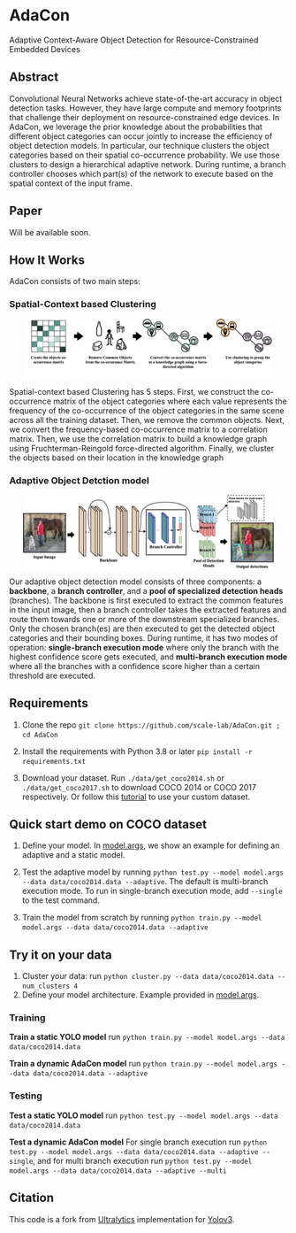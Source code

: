 # AdaCon
Adaptive Context-Aware Object Detection for Resource-Constrained Embedded Devices

## Abstract 
Convolutional Neural Networks achieve state-of-the-art accuracy in object detection tasks. However, they have large compute and memory footprints that challenge their deployment on resource-constrained edge devices. In AdaCon, we leverage the prior knowledge about the probabilities that different object categories can occur jointly to increase the efficiency of object detection models. In particular, our technique clusters the object categories based on their spatial co-occurrence probability. We use those clusters to design a hierarchical adaptive network. During runtime, a branch controller chooses which part(s) of the network to execute based on the spatial context of the input frame. 

## Paper
Will be available soon.

## How It Works
AdaCon consists of two main steps:

### Spatial-Context based Clustering 

<img src="doc/imgs/clustering_spatial_context.jpg" width="90%" style="display: block;  margin: 0 auto;">

Spatial-context based Clustering has 5 steps. First, we construct the co-occurrence matrix of the object categories where each value represents the frequency of the co-occurrence of the object categories in the same scene across all the training dataset. Then, we remove the common objects. Next, we convert the frequency-based co-occurrence matrix to a correlation matrix. Then, we use the correlation matrix to build a knowledge graph using Fruchterman-Reingold force-directed algorithm. Finally, we cluster the objects based on their location in the knowledge graph


### Adaptive Object Detction model
<img src="doc/imgs/adaptive_architecture.jpg" width="90%" style="display: block;  margin: 0 auto;">

Our adaptive object detection model consists of three components: a **backbone**, a **branch controller**, and a **pool of specialized detection heads** (branches). The backbone is first executed to extract the common features in the input image, then a branch controller takes the extracted features and route them towards one or more of the downstream specialized branches. Only the chosen branch(es) are then executed to get the detected object categories and their bounding boxes. During runtime, it has two modes of operation: **single-branch execution mode** where only the branch with the highest confidence score gets executed, and **multi-branch execution mode** where all the branches with a confidence score higher than a certain threshold are executed.


## Requirements

1. Clone the repo `git clone https://github.com/scale-lab/AdaCon.git ; cd AdaCon`

2. Install the requirements with Python 3.8 or later  `pip install -r requirements.txt`

3. Download your dataset. Run `./data/get_coco2014.sh` or `./data/get_coco2017.sh` to download COCO 2014 or COCO 2017 respectively. Or follow this [tutorial](https://github.com/ultralytics/yolov3/wiki/Train-Custom-Data) to use your custom dataset.

## Quick start demo on COCO dataset
1. Define your model. In [model.args](https://github.com/scale-lab/AdaCon/blob/master/model.args), we show an example for defining an adaptive and a static model.

2. Test the adaptive model by running `python test.py --model model.args --data data/coco2014.data --adaptive`. The default is multi-branch execution mode. To run in single-branch execution mode, add `--single` to the test command.

3. Train the model from scratch by running `python train.py --model model.args --data data/coco2014.data --adaptive`

## Try it on your data

1. Cluster your data: run `python cluster.py --data data/coco2014.data --num_clusters 4`
2. Define your model architecture. Example provided in [model.args](https://github.com/scale-lab/AdaCon/blob/master/model.args).

### Training

**Train a static YOLO model** run `python train.py --model model.args --data data/coco2014.data`

**Train a dynamic AdaCon model** run `python train.py --model model.args --data data/coco2014.data --adaptive`

### Testing
**Test a static YOLO model** run `python test.py --model model.args --data data/coco2014.data`

**Test a dynamic AdaCon model** For single branch execution run `python test.py --model model.args --data data/coco2014.data --adaptive --single`, and for multi branch execution run `python test.py --model model.args --data data/coco2014.data --adaptive --multi`

## Citation

This code is a fork from [Ultralytics](https://github.com/ultralytics/yolov3) implementation for [Yolov3](https://pjreddie.com/darknet/yolo/).
